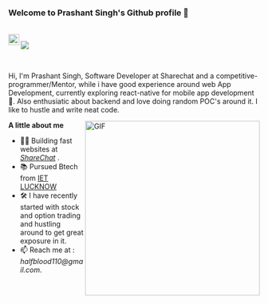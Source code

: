 ### Welcome to Prashant Singh's Github profile 👋

<br/>

<a href="https://www.linkedin.com/in/prashant-singh-425166179/">
  <img align="left" alt="Chirag's LinkedIN" width="22px" src="https://cdn2.iconfinder.com/data/icons/social-media-2285/512/1_Linkedin_unofficial_colored_svg-512.png" />
</a>

![](https://komarev.com/ghpvc/?username=PrashantSingh2618)

<br/>

Hi, I'm Prashant Singh, Software Developer at Sharechat and a competitive-programmer/Mentor, while i have good experience around web App Development, currently exploring react-native for mobile app development 📱. Also enthusiatic about backend and love doing random POC's around it.
I like to hustle and write neat code.

<img align="right" alt="GIF" width="350px" src="https://media0.giphy.com/media/i4MAH84pqe2m2aVojc/giphy.gif?cid=ecf05e47fp8v7trp0uj26inq5zyyeyelwvuvc3a8p8xuti12&rid=giphy.gif&ct=g" />

**A little about me**
- 👨‍💻 Building fast websites at _[ShareChat](https://sharechat.com/)_ .
- 📚 Pursued Btech from [IET LUCKNOW](https://www.ietlucknow.ac.in/)
- 🛠 I have recently started with stock and option trading and hustling around to get great exposure in it.
- 📫 Reach me at : _halfblood110@gmail.com_.
<br/>
